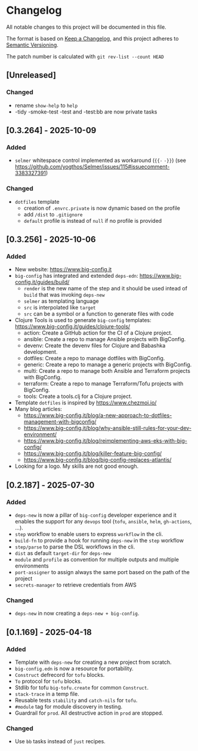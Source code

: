 # Changelog

All notable changes to this project will be documented in this file.

The format is based on [Keep a Changelog](https://keepachangelog.com/en/1.1.0/),
and this project adheres to [Semantic Versioning](https://semver.org/spec/v2.0.0.html).

The patch number is calculated with `git rev-list --count HEAD`

## [Unreleased]

### Changed

- rename `show-help` to `help`
- -tidy -smoke-test -test and -test:bb are now private tasks

## [0.3.264] - 2025-10-09

### Added

- `selmer` whitespace control implemented as workaround (`{{-` `-}}`) (see https://github.com/yogthos/Selmer/issues/115#issuecomment-3383327391)

### Changed

- `dotfiles` template
  - creation of `.envrc.private` is now dynamic based on the profile
  - add `/dist` to `.gitignore` 
  - `default` profile is instead of `null` if no profile is provided

## [0.3.256] - 2025-10-06

### Added

- New website: https://www.big-config.it
- `big-config` has integrated and extended `deps-edn`: https://www.big-config.it/guides/build/
  - `render` is the new name of the step and it should be used intead of `build` that was invoking `deps-new`
  - `selmer` as templating language
  - `src` is interpolated like `target`
  - `src` can be a symbol or a function to generate files with code
- Clojure Tools is used to generate `big-config` templates: https://www.big-config.it/guides/clojure-tools/
  - action: Create a GitHub action for the CI of a Clojure project.
  - ansible: Create a repo to manage Ansible projects with BigConfig.
  - devenv: Create the devenv files for Clojure and Babashka development.
  - dotfiles: Create a repo to manage dotfiles with BigConfig.
  - generic: Create a repo to manage a generic projects with BigConfig.
  - multi: Create a repo to manage both Ansible and Terraform projects with BigConfig.
  - terraform: Create a repo to manage Terraform/Tofu projects with BigConfig.
  - tools: Create a tools.clj for a Clojure project.
- Template `dotfiles` is inspired by https://www.chezmoi.io/
- Many blog articles:
  - https://www.big-config.it/blog/a-new-approach-to-dotfiles-management-with-bigconfig/
  - https://www.big-config.it/blog/why-ansible-still-rules-for-your-dev-environment/
  - https://www.big-config.it/blog/reimplementing-aws-eks-with-big-config/
  - https://www.big-config.it/blog/killer-feature-big-config/
  - https://www.big-config.it/blog/big-config-replaces-atlantis/
- Looking for a logo. My skills are not good enough.

## [0.2.187] - 2025-07-30

### Added

- `deps-new` is now a pillar of `big-config` developer experience and it enables the support for any `devops` tool (`tofu`, `ansible`, `helm`, `gh-actions`, ...).
- `step` workflow to enable users to express `workflow` in the cli.
- `build-fn` to provide a hook for running `deps-new` in the `step` workflow
- `step/parse` to parse the DSL workflows in the cli.
- `dist` as default `target-dir` for `deps-new`
- `module` and `profile` as convention for multiple outputs and multiple environments
- `port-assigner` to assign always the same port based on the path of the project
- `secrets-manager` to retrieve credentials from AWS

### Changed
- `deps-new` in now creating a `deps-new + big-config`.

## [0.1.169] - 2025-04-18

### Added

- Template with `deps-new` for creating a new project from scratch.
- `big-config.edn` is now a resource for portability. 
- `Construct` defrecord for `tofu` blocks.
- `To` protocol for `tofu` blocks.
- Stdlib for tofu `big-tofu.create` for common `Construct`.
- `stack-trace` in a temp file.
- Reusable tests `stability` and `catch-nils` for `tofu`.
- `#module` tag for module discovery in testing.
- Guardrail for `prod`. All destructive action in `prod` are stopped.

### Changed
- Use `bb` tasks instead of `just` recipes.
